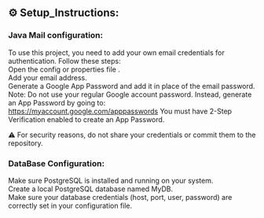 ## ⚙️ Setup_Instructions:
### Java Mail configuration:
To use this project, you need to add your own email credentials for authentication.
Follow these steps:  
Open the config or properties file .  
Add your email address.  
Generate a Google App Password and add it in place of the email password.  
Note: Do not use your regular Google account password. Instead, generate an App Password by going to:
https://myaccount.google.com/apppasswords
You must have 2-Step Verification enabled to create an App Password.  

⚠️ For security reasons, do not share your credentials or commit them to the repository.  
### DataBase Configuration:
Make sure PostgreSQL is installed and running on your system.  
Create a local PostgreSQL database named MyDB.  
Make sure your database credentials (host, port, user, password) are correctly set in your configuration file.

